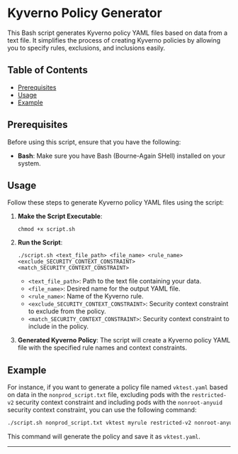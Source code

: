 # Kyverno Policy Generator

This Bash script generates Kyverno policy YAML files based on data from a text file. It simplifies the process of creating Kyverno policies by allowing you to specify rules, exclusions, and inclusions easily.

## Table of Contents
- [Prerequisites](#prerequisites)
- [Usage](#usage)
- [Example](#example)

## Prerequisites

Before using this script, ensure that you have the following:

- **Bash**: Make sure you have Bash (Bourne-Again SHell) installed on your system.

## Usage

Follow these steps to generate Kyverno policy YAML files using the script:

1. **Make the Script Executable**: 
   ```
   chmod +x script.sh
   ```

2. **Run the Script**:
   ```
   ./script.sh <text_file_path> <file_name> <rule_name> <exclude_SECURITY_CONTEXT_CONSTRAINT> <match_SECURITY_CONTEXT_CONSTRAINT>
   ```

   - `<text_file_path>`: Path to the text file containing your data.
   - `<file_name>`: Desired name for the output YAML file.
   - `<rule_name>`: Name of the Kyverno rule.
   - `<exclude_SECURITY_CONTEXT_CONSTRAINT>`: Security context constraint to exclude from the policy.
   - `<match_SECURITY_CONTEXT_CONSTRAINT>`: Security context constraint to include in the policy.

3. **Generated Kyverno Policy**:
   The script will create a Kyverno policy YAML file with the specified rule names and context constraints.

## Example

For instance, if you want to generate a policy file named `vktest.yaml` based on data in the `nonprod_script.txt` file, excluding pods with the `restricted-v2` security context constraint and including pods with the `nonroot-anyuid` security context constraint, you can use the following command:

```bash
./script.sh nonprod_script.txt vktest myrule restricted-v2 nonroot-anyuid
```

This command will generate the policy and save it as `vktest.yaml`.

---